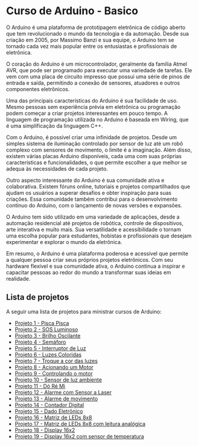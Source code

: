 # Curso de Arduino - Basico

O Arduino é uma plataforma de prototipagem eletrônica de código aberto que tem revolucionado o mundo da tecnologia e da automação. Desde sua criação em 2005, por Massimo Banzi e sua equipe, o Arduino tem se tornado cada vez mais popular entre os entusiastas e profissionais de eletrônica.

O coração do Arduino é um microcontrolador, geralmente da família Atmel AVR, que pode ser programado para executar uma variedade de tarefas. Ele vem com uma placa de circuito impresso que possui uma série de pinos de entrada e saída, permitindo a conexão de sensores, atuadores e outros componentes eletrônicos.

Uma das principais características do Arduino é sua facilidade de uso. Mesmo pessoas sem experiência prévia em eletrônica ou programação podem começar a criar projetos interessantes em pouco tempo. A linguagem de programação utilizada no Arduino é baseada em Wiring, que é uma simplificação da linguagem C++.

Com o Arduino, é possível criar uma infinidade de projetos. Desde um simples sistema de iluminação controlado por sensor de luz até um robô complexo com sensores de movimento, o limite é a imaginação. Além disso, existem várias placas Arduino disponíveis, cada uma com suas próprias características e funcionalidades, o que permite escolher a que melhor se adequa às necessidades de cada projeto.

Outro aspecto interessante do Arduino é sua comunidade ativa e colaborativa. Existem fóruns online, tutoriais e projetos compartilhados que ajudam os usuários a superar desafios e obter inspiração para suas criações. Essa comunidade também contribui para o desenvolvimento contínuo do Arduino, com o lançamento de novas versões e expansões.

O Arduino tem sido utilizado em uma variedade de aplicações, desde a automação residencial até projetos de robótica, controle de dispositivos, arte interativa e muito mais. Sua versatilidade e acessibilidade o tornam uma escolha popular para estudantes, hobistas e profissionais que desejam experimentar e explorar o mundo da eletrônica.

Em resumo, o Arduino é uma plataforma poderosa e acessível que permite a qualquer pessoa criar seus próprios projetos eletrônicos. Com seu hardware flexível e sua comunidade ativa, o Arduino continua a inspirar e capacitar pessoas ao redor do mundo a transformar suas ideias em realidade.

## Lista de projetos

A seguir uma lista de projetos para ministrar cursos de Arduino:

- [Projeto 1 - Pisca Pisca](/Projeto1/README.md)
- [Projeto 2 - SOS Luminoso](/Projeto2/README.md)
- [Projeto 3 - Brilho Oscilante](/Projeto3/README.md)
- [Projeto 4 - Semáforo](/Projeto4/README.md)
- [Projeto 5 - Interruptor de Luz](/Projeto5/README.md)
- [Projeto 6 - Luzes Coloridas](/Projeto6/README.md)
- [Projeto 7 - Troque a cor das luzes](/Projeto7/README.md)
- [Projeto 8 - Acionando um Motor](/Projeto8/README.md)
- [Projeto 9 - Controlando o motor](/Projeto9/README.md)
- [Projeto 10 - Sensor de luz ambiente](/Projeto10/README.md)
- [Projeto 11 - Dó Ré Mi](/Projeto11/README.md)
- [Projeto 12 - Alarme com Sensor a Laser](/Projeto12/README.md)
- [Projeto 13 - Alarme de movimento](/Projeto13/README.md)
- [Projeto 14 - Contador Digital](/Projeto14/README.md)
- [Projeto 15 - Dado Eletrônico](/Projeto15/README.md)
- [Projeto 16 - Matriz de LEDs 8x8](/Projeto16/README.md)
- [Projeto 17 - Matriz de LEDs 8x8 com leitura analógica](/Projeto17/README.md)
- [Projeto 18 - Display 16x2](/Projeto18/README.md)
- [Projeto 19 - Display 16x2 com sensor de temperatura](/Projeto19/README.md)
